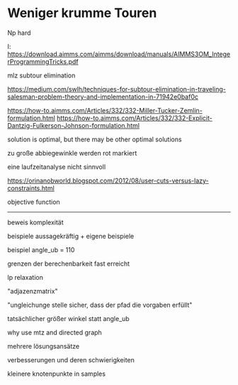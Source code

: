 # Weniger krumme Touren

Np hard

I: https://download.aimms.com/aimms/download/manuals/AIMMS3OM_IntegerProgrammingTricks.pdf

mlz subtour elimination

https://medium.com/swlh/techniques-for-subtour-elimination-in-traveling-salesman-problem-theory-and-implementation-in-71942e0baf0c

https://how-to.aimms.com/Articles/332/332-Miller-Tucker-Zemlin-formulation.html
https://how-to.aimms.com/Articles/332/332-Explicit-Dantzig-Fulkerson-Johnson-formulation.html

solution is optimal, but there may be other optimal solutions

zu große abbiegewinkle werden rot markiert

eine laufzeitanalyse nicht sinnvoll

https://orinanobworld.blogspot.com/2012/08/user-cuts-versus-lazy-constraints.html

objective function

-----

beweis komplexität

beispiele aussagekräftig + eigene beispiele

beispiel angle_ub = 110

grenzen der berechenbarkeit fast erreicht

lp relaxation

"adjazenzmatrix"

"ungleichunge stelle sicher, dass der pfad die vorgaben erfüllt"

tatsächlicher größer winkel statt angle_ub

why use mtz and directed graph

mehrere lösungsansätze

verbesserungen und deren schwierigkeiten

kleinere knotenpunkte in samples
